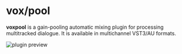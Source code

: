 # vox/pool

**voxpool** is a gain-pooling automatic mixing plugin for processing multitracked dialogue. It is available in multichannel VST3/AU formats.

![plugin preview](https://github.com/hingobway/voxpool/assets/5694544/ef070eec-4d8e-43c4-9c6b-b322d83d6c9d)
